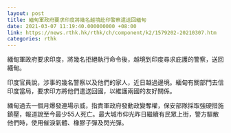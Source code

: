 ```yaml
---
layout: post
title: 緬甸軍政府要求印度將幾名越境赴印警察遣送回緬甸
date: 2021-03-07 11:19:40.000000000 +08:00
link: https://news.rthk.hk/rthk/ch/component/k2/1579202-20210307.htm
categories: rthk
---
```


緬甸軍政府要求印度，將幾名拒絕執行命令後，越境到印度尋求庇護的警察，送回緬甸。

印度官員說，涉事的幾名警察以及他們的家人，近日越過邊境。緬甸有關部門去信印度當局，要求印方將他們遣送回國，以維護兩國的友好關係。

緬甸過去一個月爆發連場示威，指責軍政府發動政變奪權，保安部隊採取強硬措施鎮壓，報道說至今最少55人死亡。最大城市仰光昨日繼續有民眾上街，警方驅散他們時，使用催淚氣體、橡膠子彈及閃光彈。
